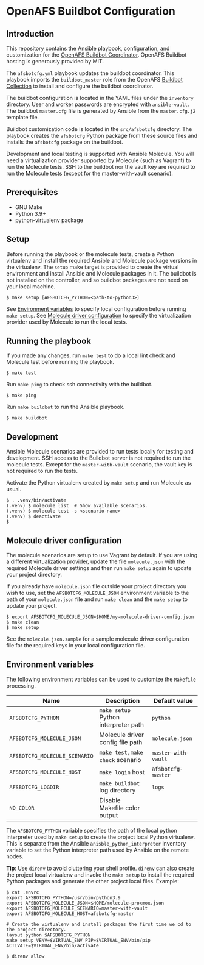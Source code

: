 # OpenAFS Buildbot Configuration

## Introduction

This repository contains the Ansible playbook, configuration, and customization
for the [OpenAFS Buildbot Coordinator][2]. OpenAFS Buildbot hosting is
generously provided by MIT.

The `afsbotcfg.yml` playbook updates the buildbot coordinator.  This
playbook imports the `buildbot_master` role from the OpenAFS [Buildbot
Collection][4] to install and configure the buildbot coordinator.

The buildbot configuration is located in the YAML files under the `inventory`
directory.  User and worker passwords are encrypted with `ansible-vault`.  The
buildbot `master.cfg` file is generated by Ansible from the `master.cfg.j2`
template file.

Buildbot customization code is located in the `src/afsbotcfg` directory. The
playbook creates the `afsbotcfg` Python package from these source files and
installs the `afsbotcfg` package on the buildbot.

Development and local testing is supported with Ansible Molecule.  You will
need a virtualization provider supported by Molecule (such as Vagrant) to run
the Molecule tests.  SSH to the buildbot nor the vault key are required to
run the Molecule tests (except for the master-with-vault scenario).

## Prerequisites

* GNU Make
* Python 3.9+
* python-virtualenv package

## Setup

Before running the playbook or the molecule tests, create a Python virtualenv
and install the required Ansible and Molecule package versions in the
virtualenv.  The `setup` make target is provided to create the virtual
environment and install Ansible and Molecule packages in it.  The buildbot is
not installed on the controller, and so buildbot packages are not need on your
local machine.

    $ make setup [AFSBOTCFG_PYTHON=<path-to-python3>]

See [Environment variables](#environment-variables) to specify local
configuration before running `make setup`.
See [Molecule driver configuration](#molecule-driver-configuration) to specify
the virtualization provider used by Molecule to run the local tests.


## Running the playbook

If you made any changes, run `make test` to do a local lint check and Molecule
test before running the playbook.

    $ make test

Run `make ping` to check ssh connectivity with the buildbot.

    $ make ping

Run `make buildbot` to run the Ansible playbook.

    $ make buildbot

## Development

Ansible Molecule scenarios are provided to run tests locally for testing and
development.  SSH access to the Buildbot server is not required to run the
molecule tests. Except for the `master-with-vault` scenario, the vault key is
not required to run the tests.

Activate the Python virtualenv created by `make setup` and run Molecule as usual.

    $ . .venv/bin/activate
    (.venv) $ molecule list  # Show available scenarios.
    (.venv) $ molecule test -s <scenario-name>
    (.venv) $ deactivate
    $

## Molecule driver configuration

The molecule scenarios are setup to use Vagrant by default.  If you are using a
different virtualization provider, update the file `molecule.json` with the
required Molecule driver settings and then run `make setup` again to update
your project directory.

If you already have `molecule.json` file outside your project directory you
wish to use, set the `AFSBOTCFG_MOLECULE_JSON` environment variable to the path
of your `molecule.json` file and run `make clean` and the `make setup` to
update your project.

    $ export AFSBOTCFG_MOLECULE_JSON=$HOME/my-molecule-driver-config.json
    $ make clean
    $ make setup

See the `molecule.json.sample` for a sample molecule driver configuration file
for the required keys in your local configuration file.

## Environment variables

The following environment variables can be used to customize the `Makefile`
processing.

| Name                          | Description                              | Default value       |
| ----------------------------- | ------------------------------------ | ------------------- |
| `AFSBOTCFG_PYTHON`            | `make setup` Python interpreter path | `python`            |
| `AFSBOTCFG_MOLECULE_JSON`     | Molecule driver config file path     | `molecule.json`     |
| `AFSBOTCFG_MOLECULE_SCENARIO` | `make test`, `make check` scenario   | `master-with-vault` |
| `AFSBOTCFG_MOLECULE_HOST`     | `make login` host                    | `afsbotcfg-master`  |
| `AFSBOTCFG_LOGDIR`            | `make buildbot` log directory        | `logs`              |
| `NO_COLOR`                    | Disable Makefile color output        |                     |

The `AFSBOTCFG_PYTHON` variable specifies the path of the local python
interpreter used by `make setup` to create the project local Python virtualenv.
This is separate from the Ansible `anisble_python_interpreter` inventory
variable to set the Python interpreter path used by Ansible on the remote
nodes.

**Tip**: Use `direnv` to avoid cluttering your shell profile. `direnv` can also
create the project local virtualenv and invoke the `make setup` to install
the required Python packages and generate the other project local files. Example:

    $ cat .envrc
    export AFSBOTCFG_PYTHON=/usr/bin/python3.9
    export AFSBOTCFG_MOLECULE_JSON=$HOME/molecule-proxmox.json
    export AFSBOTCFG_MOLECULE_SCENARIO=master-with-vault
    export AFSBOTCFG_MOLECULE_HOST=afsbotcfg-master

    # Create the virtualenv and install packages the first time we cd to the project directory.
    layout python $AFSBOTCFG_PYTHON
    make setup VENV=$VIRTUAL_ENV PIP=$VIRTUAL_ENV/bin/pip ACTIVATE=$VIRTUAL_ENV/bin/activate

    $ direnv allow


[1]: https://www.openafs.org/
[2]: https://buildbot.openafs.org/
[4]: https://galaxy.ansible.com/openafs_contrib/buildbot
